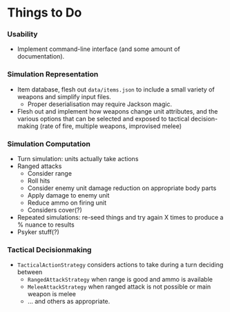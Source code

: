 # Things to Do

### Usability

* Implement command-line interface (and some amount of documentation).


### Simulation Representation

* Item database, flesh out `data/items.json` to include a small variety of weapons and simplify input files.
    * Proper deserialisation may require Jackson magic.
* Flesh out and implement how weapons change unit attributes, and the various options that can be selected and exposed to tactical decision-making (rate of fire, multiple weapons, improvised melee)


### Simulation Computation

* Turn simulation: units actually take actions
* Ranged attacks
    * Consider range
    * Roll hits
    * Consider enemy unit damage reduction on appropriate body parts
    * Apply damage to enemy unit
    * Reduce ammo on firing unit
    * Considers cover(?)
* Repeated simulations: re-seed things and try again X times to produce a % nuance to results
* Psyker stuff(?)


### Tactical Decisionmaking

* `TacticalActionStrategy` considers actions to take during a turn deciding between
    * `RangedAttackStrategy` when range is good and ammo is available
    * `MeleeAttackStrategy` when ranged attack is not possible or main weapon is melee
    * ... and others as appropriate.